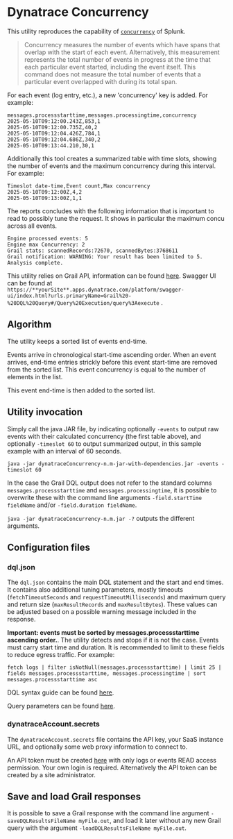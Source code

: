 # Dynatrace Concurrency

This utility reproduces the capability of [`concurrency`](https://docs.splunk.com/Documentation/SplunkCloud/latest/SearchReference/Concurrency) of Splunk.

> Concurrency measures the number of events which have spans that overlap with the start of each event. Alternatively, this measurement represents the total number of events in progress at the time that each particular event started, including the event itself. This command does not measure the total number of events that a particular event overlapped with during its total span.

For each event (log entry, etc.), a new 'concurrency' key is added. For example:

```text
messages.processstarttime,messages.processingtime,concurrency
2025-05-10T09:12:00.243Z,853,1
2025-05-10T09:12:00.735Z,40,2
2025-05-10T09:12:04.426Z,784,1
2025-05-10T09:12:04.686Z,340,2
2025-05-10T09:13:44.210,30,1
```

Additionally this tool creates a summarized table with time slots, showing the number of events and the maximum concurrency during this interval. For example:

```text
Timeslot date-time,Event count,Max concurrency
2025-05-10T09:12:00Z,4,2
2025-05-10T09:13:00Z,1,1
```

The reports concludes with the following information that is important to read to possibly tune the request. It shows in particular the maximum concu
across all events.

```text
Engine processed events: 5
Engine max Concurrency: 2
Grail stats: scannedRecords:72670, scannedBytes:3768611
Grail notification: WARNING: Your result has been limited to 5.
Analysis complete.
```

This utility relies on Grail API, information can be found [here](https://developer.dynatrace.com/plan/platform-services/grail-service/). Swagger UI can be found at `https://**yourSite**.apps.dynatrace.com/platform/swagger-ui/index.html?urls.primaryName=Grail%20-%20DQL%20Query#/Query%20Execution/query%3Aexecute` .

## Algorithm

The utility keeps a sorted list of events end-time.

Events arrive in chronological start-time ascending order. When an event arrives, end-time entries strickly before this event start-time are removed from the sorted list. This event concurrency is equal to the number of elements in the list.

This event end-time is then added to the sorted list.

## Utility invocation

Simply call the java JAR file, by indicating optionally `-events` to output raw events with their calculated concurrency (the first table above), and optionally `-timeslot 60` to output summarized output, in this sample example with an interval of 60 seconds.

`java -jar dynatraceConcurrency-n.m-jar-with-dependencies.jar -events -timeslot 60`

In the case the Grail DQL output does not refer to the standard columns `messages.processstarttime` and `messages.processingtime`, it is possible to overwrite these with the command line arguments `-field.startTime fieldName` and/or `-field.duration fieldName`.

`java -jar dynatraceConcurrency-n.m.jar -?` outputs the different arguments.

## Configuration files

### dql.json

The `dql.json` contains the main DQL statement and the start and end times. It contains also additional tuning parameters, mostly timeouts (`fetchTimeoutSeconds` and `requestTimeoutMilliseconds`) and maximum query and return size (`maxResultRecords` and `maxResultBytes`). These values can be adjusted based on a possible warning message included in the response.

**Important: events must be sorted by messages.processstarttime ascending order.**. The utility detects and stops if it is not the case. Events must carry start time and duration. It is recommended to limit to these fields to reduce egress traffic. For example:

`fetch logs | filter isNotNull(messages.processstarttime) | limit 25 | fields messages.processstarttime, messages.processingtime | sort messages.processstarttime asc`

DQL syntax guide can be found [here](https://docs.dynatrace.com/docs/discover-dynatrace/references/dynatrace-query-language).

Query parameters can be found [here](https://developer.dynatrace.com/develop/sdks/client-query/#executerequest).

### dynatraceAccount.secrets

The `dynatraceAccount.secrets` file contains the API key, your SaaS instance URL, and optionally some web proxy information to connect to.

An API token must be created [here](https://myaccount.dynatrace.com/platformTokens) with only logs or events READ access permission. Your own login is required. Alternatively the API token can be created by a site administrator.

## Save and load Grail responses

It is possible to save a Grail response with the command line argument `-saveDQLResultsFileName myFile.out`, and load it later without any new Grail query with the argument `-loadDQLResultsFileName myFile.out`. 
